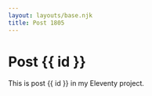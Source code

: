 ```yaml
---
layout: layouts/base.njk
title: Post 1805
---
```


# Post {{ id }}

This is post {{ id }} in my Eleventy project.
